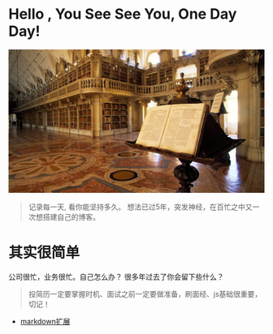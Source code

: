 # Hello , You See See You, One Day Day!

![An image](./public/imgs/read3.jpg)

> 记录每一天, 看你能坚持多久。
想法已过5年，突发神经，在百忙之中又一次想搭建自己的博客。

# 其实很简单
公司很忙，业务很忙。自己怎么办？  很多年过去了你会留下些什么？

> 投简历一定要掌握时机、面试之前一定要做准备，刷面经、js基础很重要，切记！


* [markdown扩展](http://caibaojian.com/vuepress/guide/markdown.html)